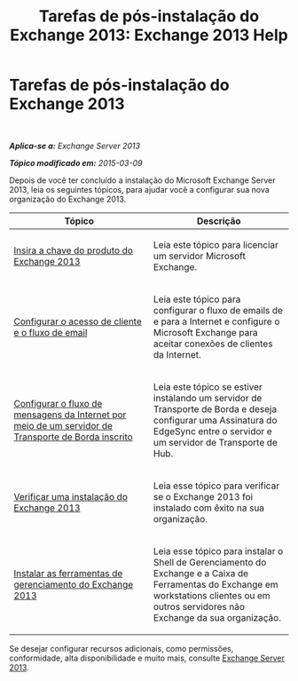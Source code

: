 ﻿---
title: 'Tarefas de pós-instalação do Exchange 2013: Exchange 2013 Help'
TOCTitle: Tarefas de pós-instalação do Exchange 2013
ms:assetid: bd99aaa4-b82c-427c-ab65-b9230ff63fb2
ms:mtpsurl: https://technet.microsoft.com/pt-br/library/Bb124397(v=EXCHG.150)
ms:contentKeyID: 50486521
ms.date: 05/22/2018
mtps_version: v=EXCHG.150
ms.translationtype: MT
---

# Tarefas de pós-instalação do Exchange 2013

 

_**Aplica-se a:** Exchange Server 2013_

_**Tópico modificado em:** 2015-03-09_

Depois de você ter concluído a instalação do Microsoft Exchange Server 2013, leia os seguintes tópicos, para ajudar você a configurar sua nova organização do Exchange 2013.


<table>
<colgroup>
<col style="width: 50%" />
<col style="width: 50%" />
</colgroup>
<thead>
<tr class="header">
<th>Tópico</th>
<th>Descrição</th>
</tr>
</thead>
<tbody>
<tr class="odd">
<td><p><a href="enter-your-exchange-2013-product-key-exchange-2013-help.md">Insira a chave do produto do Exchange 2013</a></p></td>
<td><p>Leia este tópico para licenciar um servidor Microsoft Exchange.</p></td>
</tr>
<tr class="even">
<td><p><a href="configure-mail-flow-and-client-access-exchange-2013-help.md">Configurar o acesso de cliente e o fluxo de email</a></p></td>
<td><p>Leia este tópico para configurar o fluxo de emails de e para a Internet e configure o Microsoft Exchange para aceitar conexões de clientes da Internet.</p></td>
</tr>
<tr class="odd">
<td><p><a href="configure-internet-mail-flow-through-a-subscribed-edge-transport-server-exchange-2013-help.md">Configurar o fluxo de mensagens da Internet por meio de um servidor de Transporte de Borda inscrito</a></p></td>
<td><p>Leia este tópico se estiver instalando um servidor de Transporte de Borda e deseja configurar uma Assinatura do EdgeSync entre o servidor e um servidor de Transporte de Hub.</p></td>
</tr>
<tr class="even">
<td><p><a href="verify-an-exchange-2013-installation-exchange-2013-help.md">Verificar uma instalação do Exchange 2013</a></p></td>
<td><p>Leia esse tópico para verificar se o Exchange 2013 foi instalado com êxito na sua organização.</p></td>
</tr>
<tr class="odd">
<td><p><a href="install-the-exchange-2013-management-tools-exchange-2013-help.md">Instalar as ferramentas de gerenciamento do Exchange 2013</a></p></td>
<td><p>Leia esse tópico para instalar o Shell de Gerenciamento do Exchange e a Caixa de Ferramentas do Exchange em workstations clientes ou em outros servidores não Exchange da sua organização.</p></td>
</tr>
</tbody>
</table>


Se desejar configurar recursos adicionais, como permissões, conformidade, alta disponibilidade e muito mais, consulte [Exchange Server 2013](exchange-server-2013-exchange-2013-help.md).

